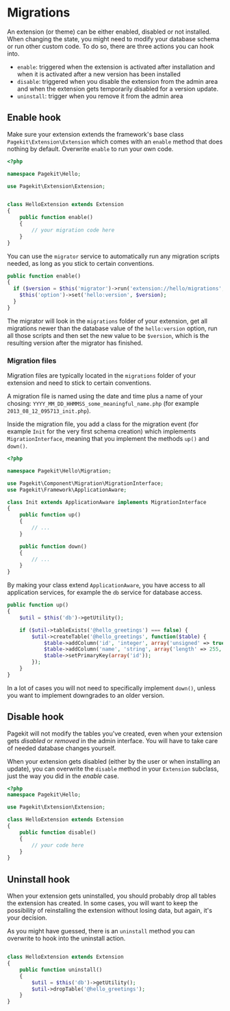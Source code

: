 # Migrations

An extension (or theme) can be either enabled, disabled or not installed.
When changing the state, you might need to modify your database schema or run
other custom code. To do so, there are three actions you can hook into.

- `enable`: triggered when the extension is activated after installation
  and when it is activated after a new version has been installed
- `disable`: triggered when you disable the extension from the admin area and when
  the extension gets temporarily disabled for a version update.
- `uninstall`: trigger when you remove it from the admin area


## Enable hook

Make sure your extension extends the framework's base class
`Pagekit\Extension\Extension` which comes with an `enable` method that does
nothing by default. Overwrite `enable` to run your own code.

```php
<?php

namespace Pagekit\Hello;

use Pagekit\Extension\Extension;


class HelloExtension extends Extension
{
    public function enable()
    {
        // your migration code here
    }
}
```

You can use the `migrator` service to
automatically run any migration scripts needed, as long as you stick to certain
conventions.

```PHP
public function enable()
{
  if ($version = $this('migrator')->run('extension://hello/migrations', $this('option')->get('hello:version'))) {
    $this('option')->set('hello:version', $version);
  }
}
```

The migrator will look in the `migrations` folder of your extension, get all
migrations newer than the database value of the `hello:version` option,
run all those scripts and then set the new value to be `$version`, which is the
resulting version after the migrator has finished.

### Migration files

Migration files are typically located in the `migrations` folder of your
extension and need to stick to certain conventions.

A migration file is named using the date and time plus a name of your chosing:
`YYYY_MM_DD_HHMMSS_some_meaningful_name.php` (for example `2013_08_12_095713_init.php`).

Inside the migration file, you add a class for the migration event (for example
`Init` for the very first schema creation) which implements `MigrationInterface`,
meaning that you implement the methods `up()` and `down()`.

```PHP
<?php

namespace Pagekit\Hello\Migration;

use Pagekit\Component\Migration\MigrationInterface;
use Pagekit\Framework\ApplicationAware;

class Init extends ApplicationAware implements MigrationInterface
{
    public function up()
    {
        // ...
    }

    public function down()
    {
        // ...
    }
}

```

By making your class extend `ApplicationAware`, you have access to all
application services, for example the `db` service for database access.

```PHP
public function up()
{
    $util = $this('db')->getUtility();

    if ($util->tableExists('@hello_greetings') === false) {
        $util->createTable('@hello_greetings', function($table) {
            $table->addColumn('id', 'integer', array('unsigned' => true, 'length' => 10, 'autoincrement' => true));
            $table->addColumn('name', 'string', array('length' => 255, 'default' => ''));
            $table->setPrimaryKey(array('id'));
        });
    }
}
```

In a lot of cases you will not need to specifically implement `down()`, unless
you want to implement downgrades to an older version.

## Disable hook

Pagekit will not modify the tables you've created, even when your extension
gets *disabled* or *removed* in the admin interface. You will have to take
care of needed database changes yourself.

When your extension gets disabled (either by the user or when installing an
update), you can overwrite the `disable` method in
your `Extension` subclass, just the way you did in the *enable* case.

```PHP
<?php
namespace Pagekit\Hello;

use Pagekit\Extension\Extension;

class HelloExtension extends Extension
{
    public function disable()
    {
        // your code here
    }
}
```

## Uninstall hook

When your extension gets uninstalled, you should probably drop all tables the
extension has created. In some cases, you will want to keep the possibility
of reinstalling the extension without losing data, but again, it's your
decision.

As you might have guessed, there is an `uninstall` method you can overwrite to
hook into the uninstall action.

```PHP

class HelloExtension extends Extension
{
    public function uninstall()
    {
        $util = $this('db')->getUtility();
        $util->dropTable('@hello_greetings');
    }
}
```

